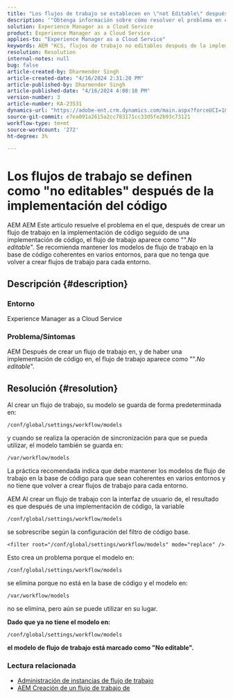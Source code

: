 ```yaml
---
title: "Los flujos de trabajo se establecen en \"not Editable\" después de la implementación del código"
description: '"Obtenga información sobre cómo resolver el problema en el que los flujos de trabajo se establecen en \"not Editable\" después de la implementación del código. Mantenga los modelos de flujo de trabajo en la base de código "coherentes en varios"'
solution: Experience Manager as a Cloud Service
product: Experience Manager as a Cloud Service
applies-to: "Experience Manager as a Cloud Service"
keywords: AEM "KCS, flujos de trabajo no editables después de la implementación del código, el flujo de trabajo de AEMaaCS, la implementación de código, el flujo de trabajo"
resolution: Resolution
internal-notes: null
bug: false
article-created-by: Dharmender Singh
article-created-date: "4/16/2024 2:31:20 PM"
article-published-by: Dharmender Singh
article-published-date: "4/16/2024 4:08:10 PM"
version-number: 3
article-number: KA-23531
dynamics-url: "https://adobe-ent.crm.dynamics.com/main.aspx?forceUCI=1&pagetype=entityrecord&etn=knowledgearticle&id=3bbe37fa-fdfb-ee11-a1fe-0022480a40c2"
source-git-commit: e7ea091a2615a2cc783171cc33d5fe2b93c73121
workflow-type: tm+mt
source-wordcount: '272'
ht-degree: 3%

---
```


# Los flujos de trabajo se definen como &quot;no editables&quot; después de la implementación del código


AEM AEM Este artículo resuelve el problema en el que, después de crear un flujo de trabajo en la implementación de código seguido de una implementación de código, el flujo de trabajo aparece como &quot;&quot;.*No editable*&quot;. Se recomienda mantener los modelos de flujo de trabajo en la base de código coherentes en varios entornos, para que no tenga que volver a crear flujos de trabajo para cada entorno.

## Descripción {#description}


### Entorno

Experience Manager as a Cloud Service

### Problema/Síntomas

AEM Después de crear un flujo de trabajo en, y de haber una implementación de código en, el flujo de trabajo aparece como &quot;&quot;.*No editable*&quot;.


## Resolución {#resolution}


Al crear un flujo de trabajo, su modelo se guarda de forma predeterminada en:


```
/conf/global/settings/workflow/models
```


y cuando se realiza la operación de sincronización para que se pueda utilizar, el modelo también se guarda en:


```
/var/workflow/models
```


La práctica recomendada indica que debe mantener los modelos de flujo de trabajo en la base de código para que sean coherentes en varios entornos y no tiene que volver a crear flujos de trabajo para cada entorno.

AEM Al crear un flujo de trabajo con la interfaz de usuario de, el resultado es que después de una implementación de código, la variable


```
/conf/global/settings/workflow/models
```


se sobrescribe según la configuración del filtro de código base.


```
<filter root="/conf/global/settings/workflow/models" mode="replace" />
```


Esto crea un problema porque el modelo en:


```
/conf/global/settings/workflow/models
```


se elimina porque no está en la base de código y el modelo en:


```
/var/workflow/models
```


no se elimina, pero aún se puede utilizar en su lugar.

<b>Dado que ya no tiene el modelo en:</b>


```
/conf/global/settings/workflow/models
```


<b>el modelo de flujo de trabajo está marcado como &quot;No editable&quot;.</b>

### <b>Lectura relacionada</b>

- [Administración de instancias de flujo de trabajo](https://experienceleague.adobe.com/en/docs/experience-manager-cloud-service/content/sites/administering/workflows-administering)
- [AEM Creación de un flujo de trabajo de](https://experienceleague.adobe.com/docs/experience-manager-learn/cloud-service/forms/create-aem-workflow/create-workflow.html?lang=en)

